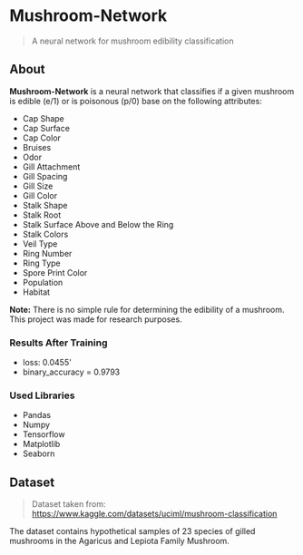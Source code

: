 # Mushroom-Network
> A neural network for mushroom edibility classification

## About
**Mushroom-Network** is a neural network that classifies if a given mushroom
is edible (e/1) or is poisonous (p/0) base on the 
following attributes:
- Cap Shape
- Cap Surface
- Cap Color
- Bruises
- Odor
- Gill Attachment
- Gill Spacing
- Gill Size
- Gill Color
- Stalk Shape
- Stalk Root
- Stalk Surface Above and Below the Ring
- Stalk Colors
- Veil Type
- Ring Number
- Ring Type
- Spore Print Color
- Population
- Habitat

**Note:** There is no simple rule for determining the edibility of a mushroom.
This project was made for research purposes.

### Results After Training
- loss: 0.0455'
- binary_accuracy = 0.9793

### Used Libraries
- Pandas
- Numpy
- Tensorflow
- Matplotlib
- Seaborn

## Dataset
> Dataset taken from: https://www.kaggle.com/datasets/uciml/mushroom-classification

The dataset contains hypothetical samples of 23 species of gilled mushrooms in the Agaricus
and Lepiota Family Mushroom.
